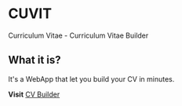 # CUVIT
Curriculum Vitae - Curriculum Vitae Builder

## What it is?
It's a WebApp that let you build your CV in minutes.

**Visit** [CV Builder]( https://arielloza.github.io/CVMaker)
